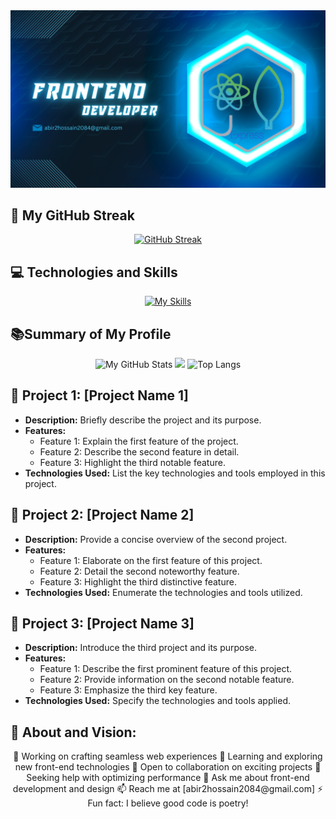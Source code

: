 
<!-- Banner -->
<div align="center">
  <img src="https://github.com/Abirhossain2084/Abirhossain2084/blob/main/images/abir_git_cover%20(1).png?raw=true" alt="Web Developer">
</div>


<!-- Streak -->
## 🚀 My GitHub Streak

<div align="center">
  <a href="https://git.io/streak-stats">
    <img src="https://github-readme-streak-stats.herokuapp.com?user=Abirhossain2084&theme=windows-dark&card_width=500" alt="GitHub Streak" />
  </a>
</div>

<!-- Technologies Icons -->
## 💻 Technologies and Skills

<div align="center">
  <a href="https://skillicons.dev/icons?i=js,html,css,tailwind,mongodb,mysql,nodejs,express,react,vite,firebase,materialui,wordpress,figma">
    <img src="https://skillicons.dev/icons?i=js,html,css,tailwind,mongodb,mysql,nodejs,express,react,vite,firebase,materialui,wordpress,figma" alt="My Skills">
  </a>
</div>



<!-- Summary of card -->

##  📚Summary of My Profile

<div align="center">

<img src="http://github-profile-summary-cards.vercel.app/api/cards/stats?username=Abirhossain2084&theme=2077" alt="My GitHub Stats">


<img src="http://github-profile-summary-cards.vercel.app/api/cards/profile-details?username=Abirhossain2084&theme=2077" width="900"/>


 <img src="https://github-readme-stats.vercel.app/api/top-langs?username=Abirhossain2084&theme=radical&show_icons=true&locale=en&layout=compact" width="400" alt="Top Langs">

</div>


<!-- Project 1 -->
## 🚀 Project 1: [Project Name 1]

- **Description:** Briefly describe the project and its purpose.
- **Features:**
  - Feature 1: Explain the first feature of the project.
  - Feature 2: Describe the second feature in detail.
  - Feature 3: Highlight the third notable feature.
- **Technologies Used:** List the key technologies and tools employed in this project.

<!-- Project 2 -->
## 🚀 Project 2: [Project Name 2]

- **Description:** Provide a concise overview of the second project.
- **Features:**
  - Feature 1: Elaborate on the first feature of this project.
  - Feature 2: Detail the second noteworthy feature.
  - Feature 3: Highlight the third distinctive feature.
- **Technologies Used:** Enumerate the technologies and tools utilized.

<!-- Project 3 -->
## 🚀 Project 3: [Project Name 3]

- **Description:** Introduce the third project and its purpose.
- **Features:**
  - Feature 1: Describe the first prominent feature of this project.
  - Feature 2: Provide information on the second notable feature.
  - Feature 3: Emphasize the third key feature.
- **Technologies Used:** Specify the technologies and tools applied.

<!-- Vision -->
## 👋 About and Vision:

<div align="center">
  🔭 Working on crafting seamless web experiences  
  🌱 Learning and exploring new front-end technologies  
  👯 Open to collaboration on exciting projects  
  🤔 Seeking help with optimizing performance  
  💬 Ask me about front-end development and design  
  📫 Reach me at [abir2hossain2084@gmail.com] 
  ⚡ Fun fact: I believe good code is poetry!
</div>
